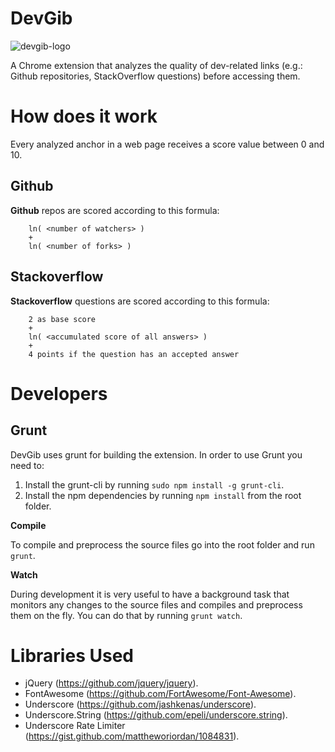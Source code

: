 DevGib
======

![devgib-logo](https://raw.github.com/iic-ninjas/DevGib/master/assets/icons/icon128.png)

A Chrome extension that analyzes the quality of dev-related links (e.g.: Github repositories, StackOverflow questions) before accessing them.

# How does it work #

Every analyzed anchor in a web page receives a score value between 0 and 10.

## Github ##

__Github__ repos are scored according to this formula:

```
    ln( <number of watchers> )
    +
    ln( <number of forks> )
```

## Stackoverflow ##

__Stackoverflow__ questions are scored according to this formula:

```
    2 as base score
    +
    ln( <accumulated score of all answers> )
    +
    4 points if the question has an accepted answer
```

# Developers

## Grunt ##

DevGib uses grunt for building the extension. In order to use Grunt you need to:

1. Install the grunt-cli by running ```sudo npm install -g grunt-cli```.
2. Install the npm dependencies by running ```npm install``` from the root folder.

__Compile__

To compile and preprocess the source files go into the root folder and run ```grunt```.

__Watch__

During development it is very useful to have a background task that monitors any changes to the source files and compiles and preprocess them on the fly. You can do that by running ```grunt watch```.


# Libraries Used

- jQuery (https://github.com/jquery/jquery).
- FontAwesome (https://github.com/FortAwesome/Font-Awesome).
- Underscore (https://github.com/jashkenas/underscore).
- Underscore.String (https://github.com/epeli/underscore.string).
- Underscore Rate Limiter (https://gist.github.com/mattheworiordan/1084831).